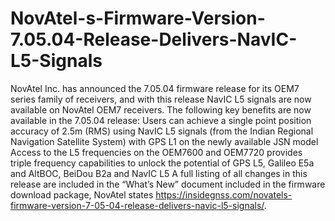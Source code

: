 # NovAtel-s-Firmware-Version-7.05.04-Release-Delivers-NavIC-L5-Signals
NovAtel Inc. has announced the 7.05.04 firmware release for its OEM7 series family of receivers, and with this release NavIC L5 signals are now available on NovAtel OEM7 receivers.  The following key benefits are now available in the 7.05.04 release:  Users can achieve a single point position accuracy of 2.5m (RMS) using NavIC L5 signals (from the Indian Regional Navigation Satellite System) with GPS L1 on the newly available JSN model Access to the L5 frequencies on the OEM7600 and OEM7720 provides triple frequency capabilities to unlock the potential of GPS L5, Galileo E5a and AltBOC, BeiDou B2a and NavIC L5 A full listing of all changes in this release are included in the “What’s New” document included in the firmware download package, NovAtel states https://insidegnss.com/novatels-firmware-version-7-05-04-release-delivers-navic-l5-signals/.
